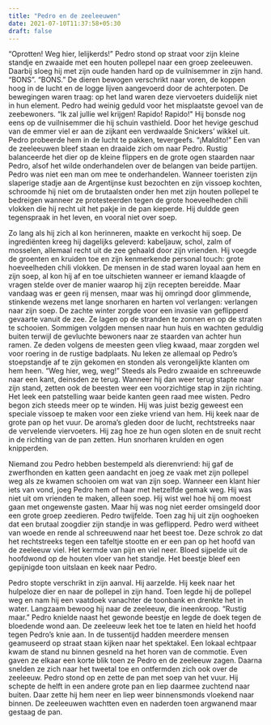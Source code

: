 ```yaml
---
title: "Pedro en de zeeleeuwen"
date: 2021-07-10T11:37:58+05:30
draft: false
---
```


“Oprotten! Weg hier, lelijkerds!” Pedro stond op straat voor zijn kleine standje en zwaaide met een houten pollepel naar een groep zeeleeuwen. Daarbij sloeg hij met zijn oude handen hard op de vuilnisemmer in zijn hand. “BONS”. “BONS.” De dieren bewogen verschrikt naar voren, de koppen hoog in de lucht en de logge lijven aangevoerd door de achterpoten. De bewegingen waren traag: op het land waren deze viervoeters duidelijk niet in hun element. Pedro had weinig geduld voor het misplaatste gevoel van de zeebewoners. “Ik zal jullie wel krijgen! Rapido! Rapido!" Hij bonsde nog eens op de vuilnisemmer die hij schuin vasthield. Door het hevige geschud van de emmer viel er aan de zijkant een verdwaalde Snickers’ wikkel uit. Pedro probeerde hem in de lucht te pakken, tevergeefs. “¡Maldito!” Een van de zeeleeuwen bleef staan en draaide zich om naar Pedro. Rustig balanceerde het dier op de kleine flippers en de grote ogen staarden naar Pedro, alsof het wilde onderhandelen over de belangen van beide partijen. Pedro was niet een man om mee te onderhandelen. Wanneer toeristen zijn slaperige stadje aan de Argentijnse kust bezochten en zijn vissoep kochten, schroomde hij niet om de brutaalsten onder hen met zijn houten pollepel te bedreigen wanneer ze protesteerden tegen de grote hoeveelheden chili vlokken die hij recht uit het pakje in de pan kieperde. Hij duldde geen tegenspraak in het leven, en vooral niet over soep.

Zo lang als hij zich al kon herinneren, maakte en verkocht hij soep. De ingrediënten kreeg hij dagelijks geleverd: kabeljauw, schol, zalm of mosselen, allemaal recht uit de zee gehaald door zijn vrienden. Hij voegde de groenten en kruiden toe en zijn kenmerkende personal touch: grote hoeveelheden chili vlokken. De mensen in de stad waren loyaal aan hem en zijn soep, al kon hij af en toe uitschieten wanneer er iemand klaagde of vragen stelde over de manier waarop hij zijn recepten bereidde. Maar vandaag was er geen rij mensen, maar was hij omringd door glimmende, stinkende wezens met lange snorharen en harten vol verlangen: verlangen naar zijn soep. De zachte winter zorgde voor een invasie van geflipperd gevaarte vanuit de zee. Ze lagen op de stranden te zonnen en op de straten te schooien. Sommigen volgden mensen naar hun huis en wachten geduldig buiten terwijl de gevluchte bewoners naar ze staarden van achter hun ramen. Ze deden volgens de meesten geen vlieg kwaad, maar zorgden wel voor roering in de rustige badplaats. Nu leken ze allemaal op Pedro’s stoepstandje af te zijn gekomen en stonden als verongelijkte klanten om hem heen. “Weg hier, weg, weg!” Steeds als Pedro zwaaide en schreeuwde naar een kant, deinsden ze terug. Wanneer hij dan weer terug stapte naar zijn stand, zetten ook de beesten weer een voorzichtige stap in zijn richting. Het leek een patstelling waar beide kanten geen raad mee wisten. Pedro begon zich steeds meer op te winden. Hij was juist bezig geweest een speciale vissoep te maken voor een zieke vriend van hem. Hij keek naar de grote pan op het vuur. De aroma’s gleden door de lucht, rechtstreeks naar de vervelende viervoeters. Hij zag hoe ze hun ogen sloten en de snuit recht in de richting van de pan zetten. Hun snorharen krulden en ogen knipperden.

Niemand zou Pedro hebben bestempeld als dierenvriend: hij gaf de zwerfhonden en katten geen aandacht en joeg ze vaak met zijn pollepel weg als ze kwamen schooien om wat van zijn soep. Wanneer een klant hier iets van vond, joeg Pedro hem of haar met hetzelfde gemak weg. Hij was niet uit om vrienden te maken, alleen soep. Hij wist wel hoe hij om moest gaan met ongewenste gasten. Maar hij was nog niet eerder omsingeld door een grote groep zeedieren. Pedro twijfelde. Toen zag hij uit zijn ooghoeken dat een brutaal zoogdier zijn standje in was geflipperd. Pedro werd witheet van woede en rende al schreeuwend naar het beest toe. Deze schrok zo dat het rechtstreeks tegen een tafeltje stootte en er een pan op het hoofd van de zeeleeuw viel. Het kermde van pijn en viel neer. Bloed sijpelde uit de hoofdwond op de houten vloer van het standje. Het beestje bleef een gepijnigde toon uitslaan en keek naar Pedro.

Pedro stopte verschrikt in zijn aanval. Hij aarzelde. Hij keek naar het hulpeloze dier en naar de pollepel in zijn hand. Toen legde hij de pollepel weg en nam hij een vaatdoek vanachter de toonbank en drenkte het in water. Langzaam bewoog hij naar de zeeleeuw, die ineenkroop. “Rustig maar.” Pedro knielde naast het gewonde beestje en legde de doek tegen de bloedende wond aan. De zeeleeuw leek het toe te laten en hield het hoofd tegen Pedro’s knie aan. In de tussentijd hadden meerdere mensen geamuseerd op straat staan kijken naar het spektakel. Een lokaal echtpaar kwam de stand nu binnen gesneld na het horen van de commotie. Even gaven ze elkaar een korte blik toen ze Pedro en de zeeleeuw zagen. Daarna snelden ze zich naar het tweetal toe en ontfermden zich ook over de zeeleeuw. Pedro stond op en zette de pan met soep van het vuur. Hij schepte de helft in een andere grote pan en liep daarmee zuchtend naar buiten. Daar zette hij hem neer en liep weer binnensmonds vloekend naar binnen. De zeeleeuwen wachtten even en naderden toen argwanend maar gestaag de pan.
